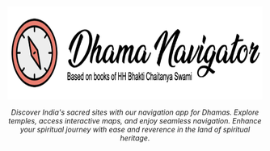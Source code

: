 <p align="center">
    <img src="docs/logo.png" height="184px"/>
</p>

<p align="center">
    <i>Discover India's sacred sites with our navigation app for Dhamas. Explore temples, access interactive maps, and enjoy seamless navigation. Enhance your spiritual journey with ease and reverence in the land of spiritual heritage.</i>
</p>
